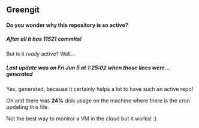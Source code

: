 ## Greengit

#### Do you wonder why this repository is so active?

##### After all it has 11521 commits!

But is it *really* active? Well...

##### Last update was on Fri Jun 5 at 1:25:02 when those lines were... generated

Yes, generated, because it certainly helps a lot to have such an active repo!

Oh and there was **24%** disk usage on the machine
where there is the cron updating this file.

Not the best way to monitor a VM in the cloud but it works! :)
